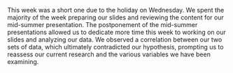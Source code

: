 This week was a short one due to the holiday on Wednesday. We spent the majority of the week preparing our slides and reviewing the content for our mid-summer presentation. The postponement of the mid-summer presentations allowed us to dedicate more time this week to working on our slides and analyzing our data. We observed a correlation between our two sets of data, which ultimately contradicted our hypothesis, prompting us to reassess our current research and the various variables we have been examining.
